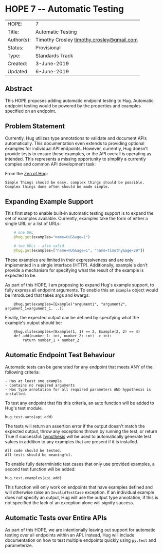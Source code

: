 # HOPE 7 -- Automatic Testing

|             |                                             |
| ------------| ------------------------------------------- |
| HOPE:       | 7                                           |
| Title:      | Automatic Testing                           |
| Author(s):  | Timothy Crosley <timothy.crosley@gmail.com> |
| Status:     | Provisional                                 |
| Type:       | Standards Track                             |
| Created:    | 3-June-2019                                 |
| Updated:    | 6-June-2019                                 |

## Abstract

This HOPE proposes adding automatic endpoint testing to Hug.
Automatic endpoint testing would be powered by the properties and examples specified on an endpoint.

## Problem Statement

Currently, Hug utilizes type annotations to validate and document APIs automatically.
This documentation even extends to providing optional examples for individual API endpoints.
However, currently, Hug doesn't provide tests to ensure these examples, or the API overall is operating as intended.
This represents a missing opportunity to simplify a currently complex and common API development task:

From the [Zen of Hug](https://github.com/hugapi/HOPE/blob/master/all/HOPE-20--The-Zen-of-Hug.md):

```
Simple Things should be easy, complex things should be possible.
Complex things done often should be made simple.

```

## Expanding Example Support

This first step to enable built-in automatic testing support is to expand the set of examples available.
Currently, examples take the form of either a single URL or a list of URLs:

```python
    # one URL
    @hug.get(examples="name=HUG&age=1")

    # two URLs - also valid
    @hug.get(examples=["name=HUG&age=1", "name=Timothy&age=29"])
```

These examples are limited in their expressiveness and are only implemented in a single interface (HTTP).
Additionally, example's don't provide a mechanism for specifying what the result of the example is expected to be.

As part of this HOPE, I am proposing to expand Hug's example support, to fully express all endpoint arguments.
To enable this an `Example` object would be introduced that takes args and kwargs:

```
    @hug.get(examples=[Example("argument1", "argument2", argument_1=argument_1, ..)]
```

Finally, the expected output can be defined by specifying what the example's output should be:

```
    @hug.cli(examples=[Example(1, 1) == 2, Example(2, 2) == 4)
    def add(number_1: int, number_2: int) -> int:
        return number_1 + number_2
```

## Automatic Endpoint Test Behaviour

Automatic tests can be generated for any endpoint that meets ANY of the following criteria:

    - Has at least one example
    - Contains no required arguments
    - Has type annotation for all required parameters AND hypothesis is installed.

To test any endpoint that fits this criteria, an auto function will be added to Hug's test module.

```hug.test.auto(api.add)```

The tests will return an assertion error if the output doesn't match the expected output, throw any exceptions thrown by running the test, or return True if successful.
[hypothesis](https://hypothesis.readthedocs.io/en/latest/) will be used to automatically generate test values in addition to any examples that are present if it is installed.

```
All code should be tested.
All tests should be meaningful.
```

To enable fully deterministic test cases that only use provided examples, a second test function will be added:

```hug.test.examples(api.add)```

This function will only work on endpoints that have examples defined and will otherwise raise an `InvalidTestCase` exception.
If an individual example does not specify an output, Hug will use the output type annotation, if this is not specified the lack of an exception alone will signify success.


## Automatic Tests over Entire APIs

As part of this HOPE, we are intentionally leaving out support for automatic testing over all endpoints within an API.
Instead, Hug will include documentation on how to test multiple endpoints quickly using `py.test` and parameterize.
